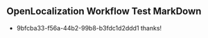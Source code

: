 ## OpenLocalization Workflow Test MarkDown
* 9bfcba33-f56a-44b2-99b8-b3fdc1d2ddd1 thanks!

<!--HONumber=Sep16_HO1-->


